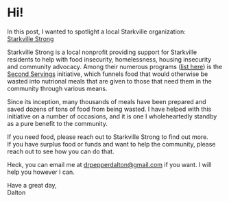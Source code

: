 # Hi!

In this post, I wanted to spotlight a local Starkville organization:  
[Starkville Strong](https://www.starkvillestrong.org/)

Starkville Strong is a local nonprofit providing support for Starkville residents to help with food insecurity, homelessness, housing insecurity and community advocacy. 
Among their numerous programs ([list here](https://docs.google.com/document/d/18nR-slleTjSRDjOOFM1v2-gQiSewUiZsspybvK6sNxE/edit?tab=t.0)) is the [Second Servings](https://www.starkvillestrong.org/upcoming-events-1) initiative, which funnels food that would otherwise be wasted into nutrional meals that are given to those that need them in the community through various means.

Since its inception, many thousands of meals have been prepared and saved dozens of tons of food from being wasted. 
I have helped with this initiative on a number of occasions, and it is one I wholeheartedly standby as a pure benefit to the community. 

If you need food, please reach out to Starkville Strong to find out more.  
If you have surplus food or funds and want to help the community, please reach out to see how you can do that.

Heck, you can email me at drpepperdalton@gmail.com if you want.
I will help you however I can. 

Have a great day,  
Dalton
